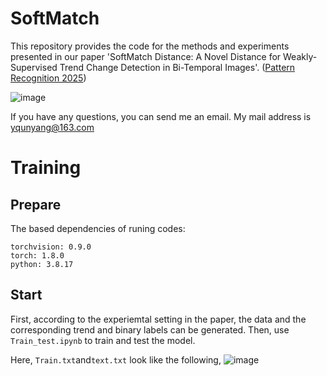 # SoftMatch

This repository provides the code for the methods and experiments presented in our paper 'SoftMatch Distance: A Novel Distance for Weakly-Supervised Trend Change Detection in Bi-Temporal Images'. ([Pattern Recognition 2025](https://www.sciencedirect.com/science/article/pii/S0031320325008301))

![image](https://github.com/user-attachments/assets/5d5cb8df-ae2d-4b62-b943-48a1c39e7f44)

If you have any questions, you can send me an email. My mail address is yqunyang@163.com

Training
=
Prepare
---
The based dependencies of runing codes:
```
torchvision: 0.9.0
torch: 1.8.0
python: 3.8.17
```
Start
---
First, according to the experiemtal setting in the paper, the data and the corresponding trend and binary labels can be generated.
Then, use ```Train_test.ipynb``` to train and test the model.

Here, ```Train.txt```and```text.txt``` look like the following,
![image](https://github.com/TangXu-Group/SoftMatch/assets/74549002/ac3b45b1-0607-4ee7-9b62-731cb96e91f3)
